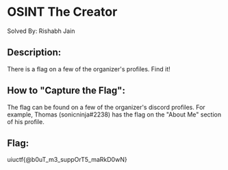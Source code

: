 # OSINT The Creator
Solved By: Rishabh Jain

## Description:
There is a flag on a few of the organizer's profiles. Find it!

## How to "Capture the Flag":
The flag can be found on a few of the organizer's discord profiles. For example, Thomas (sonicninja#2238) has the flag on the "About Me" section of his profile.

## Flag:
uiuctf{@b0uT_m3_suppOrT5_maRkD0wN}
